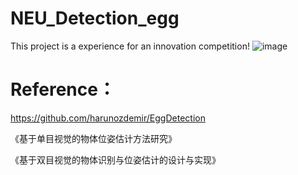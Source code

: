 # NEU_Detection_egg
This project is a experience for an innovation competition!
![image](https://github.com/571502680/NEU_Detection_egg/blob/master/20191012_172612.gif)
# Reference：
https://github.com/harunozdemir/EggDetection

《基于单目视觉的物体位姿估计方法研究》

《基于双目视觉的物体识别与位姿估计的设计与实现》
